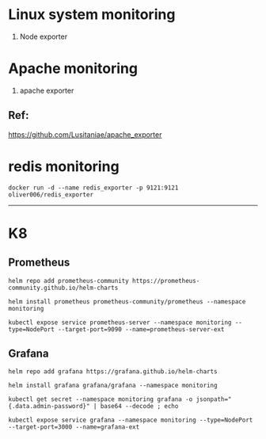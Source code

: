 # Linux system monitoring

1. Node exporter

# Apache monitoring

1. apache exporter

## Ref:
https://github.com/Lusitaniae/apache_exporter


# redis monitoring
```
docker run -d --name redis_exporter -p 9121:9121 oliver006/redis_exporter
```
---

# K8

## Prometheus

```
helm repo add prometheus-community https://prometheus-community.github.io/helm-charts
```

```
helm install prometheus prometheus-community/prometheus --namespace monitoring
```

```
kubectl expose service prometheus-server --namespace monitoring --type=NodePort --target-port=9090 --name=prometheus-server-ext
```

## Grafana

```
helm repo add grafana https://grafana.github.io/helm-charts
```

```
helm install grafana grafana/grafana --namespace monitoring
```

```
kubectl get secret --namespace monitoring grafana -o jsonpath="{.data.admin-password}" | base64 --decode ; echo
```

```
kubectl expose service grafana --namespace monitoring --type=NodePort --target-port=3000 --name=grafana-ext
```